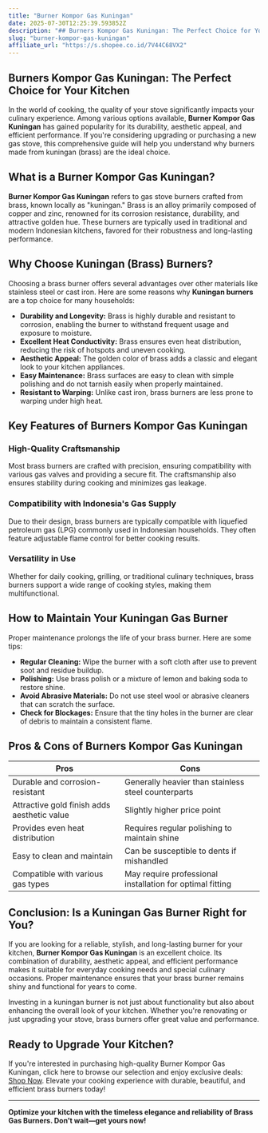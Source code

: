 ```yaml
---
title: "Burner Kompor Gas Kuningan"
date: 2025-07-30T12:25:39.593852Z
description: "## Burners Kompor Gas Kuningan: The Perfect Choice for Your Kitchen..."
slug: "burner-kompor-gas-kuningan"
affiliate_url: "https://s.shopee.co.id/7V44C68VX2"
---
```

## Burners Kompor Gas Kuningan: The Perfect Choice for Your Kitchen

In the world of cooking, the quality of your stove significantly impacts your culinary experience. Among various options available, **Burner Kompor Gas Kuningan** has gained popularity for its durability, aesthetic appeal, and efficient performance. If you're considering upgrading or purchasing a new gas stove, this comprehensive guide will help you understand why burners made from kuningan (brass) are the ideal choice.

## What is a Burner Kompor Gas Kuningan?

**Burner Kompor Gas Kuningan** refers to gas stove burners crafted from brass, known locally as "kuningan." Brass is an alloy primarily composed of copper and zinc, renowned for its corrosion resistance, durability, and attractive golden hue. These burners are typically used in traditional and modern Indonesian kitchens, favored for their robustness and long-lasting performance.

## Why Choose Kuningan (Brass) Burners?

Choosing a brass burner offers several advantages over other materials like stainless steel or cast iron. Here are some reasons why **Kuningan burners** are a top choice for many households:

- **Durability and Longevity:** Brass is highly durable and resistant to corrosion, enabling the burner to withstand frequent usage and exposure to moisture.
- **Excellent Heat Conductivity:** Brass ensures even heat distribution, reducing the risk of hotspots and uneven cooking.
- **Aesthetic Appeal:** The golden color of brass adds a classic and elegant look to your kitchen appliances.
- **Easy Maintenance:** Brass surfaces are easy to clean with simple polishing and do not tarnish easily when properly maintained.
- **Resistant to Warping:** Unlike cast iron, brass burners are less prone to warping under high heat.

## Key Features of Burners Kompor Gas Kuningan

### High-Quality Craftsmanship

Most brass burners are crafted with precision, ensuring compatibility with various gas valves and providing a secure fit. The craftsmanship also ensures stability during cooking and minimizes gas leakage.

### Compatibility with Indonesia's Gas Supply

Due to their design, brass burners are typically compatible with liquefied petroleum gas (LPG) commonly used in Indonesian households. They often feature adjustable flame control for better cooking results.

### Versatility in Use

Whether for daily cooking, grilling, or traditional culinary techniques, brass burners support a wide range of cooking styles, making them multifunctional.

## How to Maintain Your Kuningan Gas Burner

Proper maintenance prolongs the life of your brass burner. Here are some tips:

- **Regular Cleaning:** Wipe the burner with a soft cloth after use to prevent soot and residue buildup.
- **Polishing:** Use brass polish or a mixture of lemon and baking soda to restore shine.
- **Avoid Abrasive Materials:** Do not use steel wool or abrasive cleaners that can scratch the surface.
- **Check for Blockages:** Ensure that the tiny holes in the burner are clear of debris to maintain a consistent flame.

## Pros & Cons of Burners Kompor Gas Kuningan

| Pros | Cons |
| --- | --- |
| Durable and corrosion-resistant | Generally heavier than stainless steel counterparts |
| Attractive gold finish adds aesthetic value | Slightly higher price point |
| Provides even heat distribution | Requires regular polishing to maintain shine |
| Easy to clean and maintain | Can be susceptible to dents if mishandled |
| Compatible with various gas types | May require professional installation for optimal fitting |

## Conclusion: Is a Kuningan Gas Burner Right for You?

If you are looking for a reliable, stylish, and long-lasting burner for your kitchen, **Burner Kompor Gas Kuningan** is an excellent choice. Its combination of durability, aesthetic appeal, and efficient performance makes it suitable for everyday cooking needs and special culinary occasions. Proper maintenance ensures that your brass burner remains shiny and functional for years to come.

Investing in a kuningan burner is not just about functionality but also about enhancing the overall look of your kitchen. Whether you're renovating or just upgrading your stove, brass burners offer great value and performance.

## Ready to Upgrade Your Kitchen?

If you're interested in purchasing high-quality Burner Kompor Gas Kuningan, click here to browse our selection and enjoy exclusive deals: [Shop Now](https://s.shopee.co.id/7V44C68VX2). Elevate your cooking experience with durable, beautiful, and efficient brass burners today!

---

**Optimize your kitchen with the timeless elegance and reliability of Brass Gas Burners. Don’t wait—get yours now!**